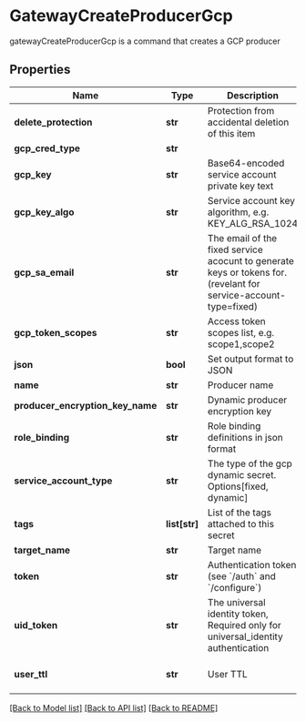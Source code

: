# GatewayCreateProducerGcp

gatewayCreateProducerGcp is a command that creates a GCP producer
## Properties
Name | Type | Description | Notes
------------ | ------------- | ------------- | -------------
**delete_protection** | **str** | Protection from accidental deletion of this item | [optional] 
**gcp_cred_type** | **str** |  | [optional] 
**gcp_key** | **str** | Base64-encoded service account private key text | [optional] 
**gcp_key_algo** | **str** | Service account key algorithm, e.g. KEY_ALG_RSA_1024 | [optional] 
**gcp_sa_email** | **str** | The email of the fixed service acocunt to generate keys or tokens for. (revelant for service-account-type&#x3D;fixed) | [optional] 
**gcp_token_scopes** | **str** | Access token scopes list, e.g. scope1,scope2 | [optional] 
**json** | **bool** | Set output format to JSON | [optional] 
**name** | **str** | Producer name | 
**producer_encryption_key_name** | **str** | Dynamic producer encryption key | [optional] 
**role_binding** | **str** | Role binding definitions in json format | [optional] 
**service_account_type** | **str** | The type of the gcp dynamic secret. Options[fixed, dynamic] | [default to 'fixed']
**tags** | **list[str]** | List of the tags attached to this secret | [optional] 
**target_name** | **str** | Target name | [optional] 
**token** | **str** | Authentication token (see &#x60;/auth&#x60; and &#x60;/configure&#x60;) | [optional] 
**uid_token** | **str** | The universal identity token, Required only for universal_identity authentication | [optional] 
**user_ttl** | **str** | User TTL | [optional] [default to '60m']

[[Back to Model list]](../README.md#documentation-for-models) [[Back to API list]](../README.md#documentation-for-api-endpoints) [[Back to README]](../README.md)


